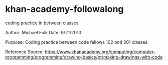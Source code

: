 # khan-academy-followalong
coding practice in between classes 

Author: Michael Falk
Date: 9/21/2010

Purpose: Coding practice between code fellows 102 and 201 classes 

Reference Source: https://www.khanacademy.org/computing/computer-programming/programming/drawing-basics/pt/making-drawings-with-code


